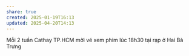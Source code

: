 ```yaml
---
share: true
created: 2025-01-19T16:13
updated: 2025-04-20T14:13
---
```

Mỗi 2 tuần Cathay TP.HCM mời vé xem phim lúc 18h30 tại rạp ở Hai Bà Trưng
